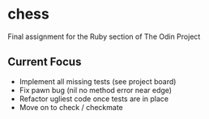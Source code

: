 # chess
Final assignment for the Ruby section of The Odin Project

## Current Focus

* Implement all missing tests (see project board)
* Fix pawn bug (nil no method error near edge)
* Refactor ugliest code once tests are in place
* Move on to check / checkmate
